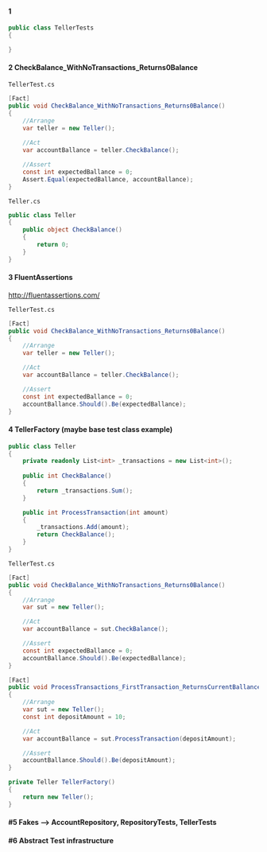 ﻿#### 1
```csharp
public class TellerTests
{

}
```
#### 2 CheckBalance_WithNoTransactions_Returns0Balance

`TellerTest.cs`
```csharp
[Fact]
public void CheckBalance_WithNoTransactions_Returns0Balance()
{
    //Arrange
    var teller = new Teller();
    
    //Act
    var accountBallance = teller.CheckBalance();

    //Assert
    const int expectedBallance = 0;
    Assert.Equal(expectedBallance, accountBallance);
}
```
`Teller.cs`
```csharp
public class Teller
{
    public object CheckBalance()
    {
        return 0;
    }
}
```
#### 3 FluentAssertions
http://fluentassertions.com/

`TellerTest.cs`
```csharp
[Fact]
public void CheckBalance_WithNoTransactions_Returns0Balance()
{
    //Arrange
    var teller = new Teller();

    //Act
    var accountBallance = teller.CheckBalance();

    //Assert
    const int expectedBallance = 0;
    accountBallance.Should().Be(expectedBallance);
}
```
#### 4 TellerFactory (maybe base test class example)

```csharp
public class Teller
{
    private readonly List<int> _transactions = new List<int>();
    
    public int CheckBalance()
    {
        return _transactions.Sum();
    }

    public int ProcessTransaction(int amount)
    {
        _transactions.Add(amount);
        return CheckBalance();
    }
}
```
`TellerTest.cs`
```csharp 
[Fact]
public void CheckBalance_WithNoTransactions_Returns0Balance()
{
    //Arrange
    var sut = new Teller();

    //Act
    var accountBallance = sut.CheckBalance();

    //Assert
    const int expectedBallance = 0;
    accountBallance.Should().Be(expectedBallance);
}

[Fact]
public void ProcessTransactions_FirstTransaction_ReturnsCurrentBallanceSameAsTransaction()
{
    //Arrange
    var sut = new Teller();
    const int depositAmount = 10;

    //Act
    var accountBallance = sut.ProcessTransaction(depositAmount);

    //Assert
    accountBallance.Should().Be(depositAmount);
}

private Teller TellerFactory()
{
    return new Teller();
}
```
#### #5 Fakes --> AccountRepository, RepositoryTests, TellerTests
#### #6 Abstract Test infrastructure
